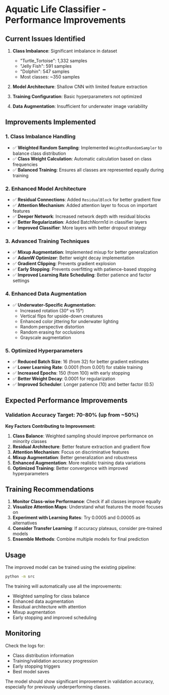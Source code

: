 # Aquatic Life Classifier - Performance Improvements

## Current Issues Identified

1. **Class Imbalance**: Significant imbalance in dataset
   - "Turtle_Tortoise": 1,332 samples
   - "Jelly Fish": 591 samples  
   - "Dolphin": 547 samples
   - Most classes: ~350 samples

2. **Model Architecture**: Shallow CNN with limited feature extraction
3. **Training Configuration**: Basic hyperparameters not optimized
4. **Data Augmentation**: Insufficient for underwater image variability

## Improvements Implemented

### 1. **Class Imbalance Handling**
- ✅ **Weighted Random Sampling**: Implemented `WeightedRandomSampler` to balance class distribution
- ✅ **Class Weight Calculation**: Automatic calculation based on class frequencies
- ✅ **Balanced Training**: Ensures all classes are represented equally during training

### 2. **Enhanced Model Architecture**
- ✅ **Residual Connections**: Added `ResidualBlock` for better gradient flow
- ✅ **Attention Mechanism**: Added attention layer to focus on important features
- ✅ **Deeper Network**: Increased network depth with residual blocks
- ✅ **Better Regularization**: Added BatchNorm1d in classifier layers
- ✅ **Improved Classifier**: More layers with better dropout strategy

### 3. **Advanced Training Techniques**
- ✅ **Mixup Augmentation**: Implemented mixup for better generalization
- ✅ **AdamW Optimizer**: Better weight decay implementation
- ✅ **Gradient Clipping**: Prevents gradient explosion
- ✅ **Early Stopping**: Prevents overfitting with patience-based stopping
- ✅ **Improved Learning Rate Scheduling**: Better patience and factor settings

### 4. **Enhanced Data Augmentation**
- ✅ **Underwater-Specific Augmentation**: 
  - Increased rotation (30° vs 15°)
  - Vertical flips for upside-down creatures
  - Enhanced color jittering for underwater lighting
  - Random perspective distortion
  - Random erasing for occlusions
  - Grayscale augmentation

### 5. **Optimized Hyperparameters**
- ✅ **Reduced Batch Size**: 16 (from 32) for better gradient estimates
- ✅ **Lower Learning Rate**: 0.0001 (from 0.001) for stable training
- ✅ **Increased Epochs**: 150 (from 100) with early stopping
- ✅ **Better Weight Decay**: 0.0001 for regularization
- ✅ **Improved Scheduler**: Longer patience (10) and better factor (0.5)

## Expected Performance Improvements

### Validation Accuracy Target: 70-80% (up from ~50%)

**Key Factors Contributing to Improvement:**

1. **Class Balance**: Weighted sampling should improve performance on minority classes
2. **Residual Architecture**: Better feature extraction and gradient flow
3. **Attention Mechanism**: Focus on discriminative features
4. **Mixup Augmentation**: Better generalization and robustness
5. **Enhanced Augmentation**: More realistic training data variations
6. **Optimized Training**: Better convergence with improved hyperparameters

## Training Recommendations

1. **Monitor Class-wise Performance**: Check if all classes improve equally
2. **Visualize Attention Maps**: Understand what features the model focuses on
3. **Experiment with Learning Rates**: Try 0.0005 and 0.00005 as alternatives
4. **Consider Transfer Learning**: If accuracy plateaus, consider pre-trained models
5. **Ensemble Methods**: Combine multiple models for final prediction

## Usage

The improved model can be trained using the existing pipeline:

```bash
python -m src
```

The training will automatically use all the improvements:
- Weighted sampling for class balance
- Enhanced data augmentation
- Residual architecture with attention
- Mixup augmentation
- Early stopping and improved scheduling

## Monitoring

Check the logs for:
- Class distribution information
- Training/validation accuracy progression
- Early stopping triggers
- Best model saves

The model should show significant improvement in validation accuracy, especially for previously underperforming classes.
